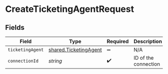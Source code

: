 # CreateTicketingAgentRequest


## Fields

| Field                                                          | Type                                                           | Required                                                       | Description                                                    |
| -------------------------------------------------------------- | -------------------------------------------------------------- | -------------------------------------------------------------- | -------------------------------------------------------------- |
| `ticketingAgent`                                               | [shared.TicketingAgent](../../models/shared/ticketingagent.md) | :heavy_minus_sign:                                             | N/A                                                            |
| `connectionId`                                                 | *string*                                                       | :heavy_check_mark:                                             | ID of the connection                                           |